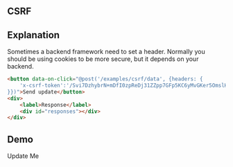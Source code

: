 ## CSRF

## Explanation

Sometimes a backend framework need to set a header.  Normally you should be using cookies to be more secure, but it depends on your backend.

```html
<button data-on-click="@post('/examples/csrf/data', {headers: {
    'x-csrf-token':'/Svi7DzhybrN+mDfI0zpReDj31ZZpp7GFp5KC6yMvGKer5OmslH1fpYDtAfsTwmfH+yLy7ghTAVHiRcjDz8XAQ=='
}})">Send update</button>
<div>
    <label>Response</label>
    <div id="responses"></div>
</div>
```

## Demo

<div id="update_me" data-on-load="@get('/examples/csrf/data')">Update Me</div>
